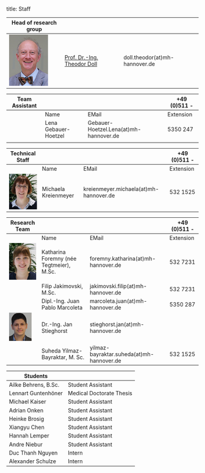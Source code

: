 title: Staff

|Head of research group|        |   |
|--------------|:---------------|----|
|![Image Theo Doll](Doll2.png)|[Prof. Dr.-Ing. Theodor Doll](pagedoll.html)|	doll.theodor(at)mh-hannover.de|   



|Team Assistant   |       |   | +49 (0)511 -  |
|--------------|:---------------------|------|---|
|   |Name| EMail|Extension|
| | Lena Gebauer-Hoetzel	| Gebauer-Hoetzel.Lena(at)mh-hannover.de|5350 247 |
|                                   |     ||

|Technical Staff|                     |      |    +49 (0)511 -  |
|--------------|:---------------------|------|-----|
|   |Name| EMail|Extension|
|![Michaela Kreienmeyer](Michaela2.png) | Michaela Kreienmeyer	|	kreienmeyer.michaela(at)mh-hannover.de     | 532 1525|

|Research Team  |    |  | +49 (0)511 - |
|---------|:------|------|-----|
|   |Name| EMail|Extension|
|![Image Katharina Foremny](Katharina2.png)  | Katharina Foremny (née Tegtmeier), M.Sc. 	|	foremny.katharina(at)mh-hannover.de | 532 7231|
|  |Filip Jakimovski, M.Sc. | jakimovski.filip(at)mh-hannover.de|532 7231|
|   | Dipl.-Ing. Juan Pablo Marcoleta | marcoleta.juan(at)mh-hannover.de|5350 287 |
|![Image Jan Stieghorst ](Jan.png) |  Dr.-Ing. Jan Stieghorst|	stieghorst.jan(at)mh-hannover.de|    
||Suheda Yilmaz-Bayraktar, M. Sc. | yilmaz-bayraktar.suheda(at)mh-hannover.de| 532 1525|



|  Students   ||
|-----------|-------------|
|Ailke Behrens, B.Sc. | Student Assistant|
|Lennart Guntenhöner | Medical Doctorate Thesis|
|Michael Kaiser | Student Assistant|
|Adrian Onken| Student Assistant|
|Heinke Brosig | Student Assistant|
|Xiangyu Chen | Student Assistant|
|Hannah Lemper | Student Assistant| 
|Andre Niebur | Student Assistant|
|Duc Thanh Nguyen | Intern |
|Alexander Schulze|Intern|






